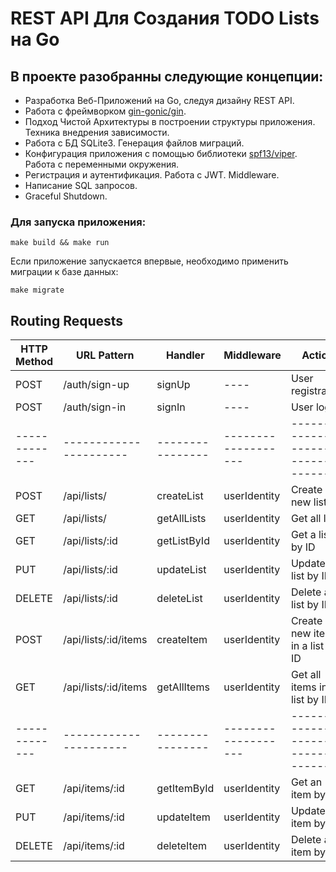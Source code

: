 # REST API Для Создания TODO Lists на Go


## В проекте разобранны следующие концепции:
- Разработка Веб-Приложений на Go, следуя дизайну REST API.
- Работа с фреймворком <a href="https://github.com/gin-gonic/gin">gin-gonic/gin</a>.
- Подход Чистой Архитектуры в построении структуры приложения. Техника внедрения зависимости.
- Работа с БД SQLite3. Генерация файлов миграций. 
- Конфигурация приложения с помощью библиотеки <a href="https://github.com/spf13/viper">spf13/viper</a>. Работа с переменными окружения.
- Регистрация и аутентификация. Работа с JWT. Middleware.
- Написание SQL запросов.
- Graceful Shutdown.

### Для запуска приложения:

```
make build && make run
```

Если приложение запускается впервые, необходимо применить миграции к базе данных:

```
make migrate
```

## Routing Requests



| HTTP Method | URL Pattern          | Handler        | Middleware        | Action                                 |
|-------------|----------------------|----------------|-------------------|----------------------------------------|
| POST        | /auth/sign-up        | signUp         | ----              | User registration                      |
| POST        | /auth/sign-in        | signIn         | ----              | User login                             |
|-------------|----------------------|----------------|-------------------|----------------------------------------|
| POST        | /api/lists/          | createList     | userIdentity      | Create a new list                      |
| GET         | /api/lists/          | getAllLists    | userIdentity      | Get all lists                          |
| GET         | /api/lists/:id       | getListById    | userIdentity      | Get a list by ID                       |
| PUT         | /api/lists/:id       | updateList     | userIdentity      | Update a list by ID                    |
| DELETE      | /api/lists/:id       | deleteList     | userIdentity      | Delete a list by ID                    |
| POST        | /api/lists/:id/items | createItem     | userIdentity      | Create a new item in a list by ID      |
| GET         | /api/lists/:id/items | getAllItems    | userIdentity      | Get all items in a list by ID          |
|-------------|----------------------|----------------|-------------------|----------------------------------------|
| GET         | /api/items/:id       | getItemById    | userIdentity      | Get an item by ID                      |
| PUT         | /api/items/:id       | updateItem     | userIdentity      | Update an item by ID                   |
| DELETE      | /api/items/:id       | deleteItem     | userIdentity      | Delete an item by ID                   |

